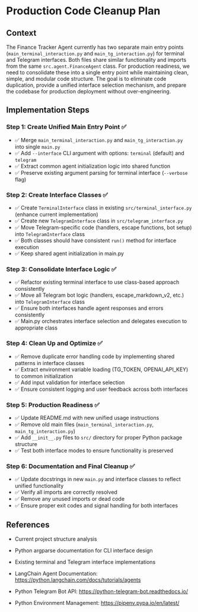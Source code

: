 # Production Code Cleanup Plan

## Context

The Finance Tracker Agent currently has two separate main entry points (`main_terminal_interaction.py` and `main_tg_interaction.py`) for terminal and Telegram interfaces. Both files share similar functionality and imports from the same `src.agent.FinanceAgent` class. For production readiness, we need to consolidate these into a single entry point while maintaining clean, simple, and modular code structure. The goal is to eliminate code duplication, provide a unified interface selection mechanism, and prepare the codebase for production deployment without over-engineering.

## Implementation Steps

### Step 1: Create Unified Main Entry Point ✅
- ✅ Merge `main_terminal_interaction.py` and `main_tg_interaction.py` into single `main.py`
- ✅ Add `--interface` CLI argument with options: `terminal` (default) and `telegram`
- ✅ Extract common agent initialization logic into shared function
- ✅ Preserve existing argument parsing for terminal interface (`--verbose` flag)

### Step 2: Create Interface Classes ✅
- ✅ Create `TerminalInterface` class in existing `src/terminal_interface.py` (enhance current implementation)
- ✅ Create new `TelegramInterface` class in `src/telegram_interface.py`
- ✅ Move Telegram-specific code (handlers, escape functions, bot setup) into `TelegramInterface` class
- ✅ Both classes should have consistent `run()` method for interface execution
- ✅ Keep shared agent initialization in main.py

### Step 3: Consolidate Interface Logic ✅
- ✅ Refactor existing terminal interface to use class-based approach consistently
- ✅ Move all Telegram bot logic (handlers, escape_markdown_v2, etc.) into `TelegramInterface` class
- ✅ Ensure both interfaces handle agent responses and errors consistently
- ✅ Main.py orchestrates interface selection and delegates execution to appropriate class

### Step 4: Clean Up and Optimize ✅
- ✅ Remove duplicate error handling code by implementing shared patterns in interface classes
- ✅ Extract environment variable loading (TG_TOKEN, OPENAI_API_KEY) to common initialization
- ✅ Add input validation for interface selection
- ✅ Ensure consistent logging and user feedback across both interfaces
### Step 5: Production Readiness ✅
- ✅ Update README.md with new unified usage instructions
- ✅ Remove old main files (`main_terminal_interaction.py`, `main_tg_interaction.py`)
- ✅ Add `__init__.py` files to `src/` directory for proper Python package structure
- ✅ Test both interface modes to ensure functionality is preserved

### Step 6: Documentation and Final Cleanup ✅
- ✅ Update docstrings in new `main.py` and interface classes to reflect unified functionality
- ✅ Verify all imports are correctly resolved
- ✅ Remove any unused imports or dead code
- ✅ Ensure proper exit codes and signal handling for both interfaces

## References

- Current project structure analysis
- Python argparse documentation for CLI interface design
- Existing terminal and Telegram interface implementations

- LangChain Agent Documentation: https://python.langchain.com/docs/tutorials/agents
- Python Telegram Bot API: https://python-telegram-bot.readthedocs.io/
- Python Environment Management: https://pipenv.pypa.io/en/latest/
